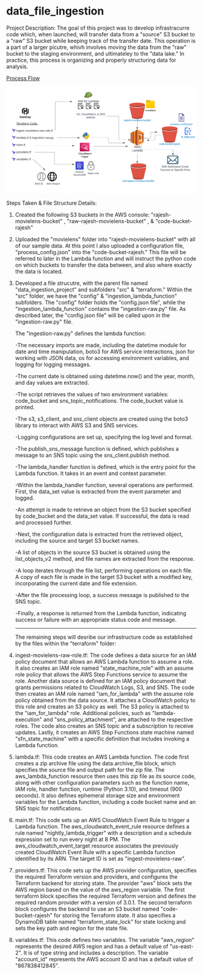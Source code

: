 # data_file_ingestion

Project Description: 
The goal of this project was to develop infrastracurre code which, when launched, will transfer data from a "source" S3 bucket to a
"raw" S3 bucket while keeping track of the transfer date. This operation is a part of a larger picutre, whivh involves moving the data from the "raw" bucket to
the staging environment, and ultimateley to the "data lake." In practice, this process is organizing and properly structuring data for analysis. 

[Process Flow](rajesh_data_ingestion_project.png)

![Process Flow Diagram](rajesh_data_ingestion_project.png)

Steps Taken & File Structure Details:

1. Created the following S3 buckets in the AWS console: "rajesh-movielens-bucket" , "raw-rajesh-movielens-bucket" , & "code-bucket-rajesh"

2. Uploaded the "movielens" folder into "rajesh-movielens-bucket" with all of our sample data. At this point I also uploaded a configuration file,
   "process_config.json" into the "code-bucket-rajesh." This file will be referred to later in the Lambda function and will instruct the python code
   on which buckets to transfer the data between, and also where exactly the data is located.
   
3. Developed a file strucutre, with the parent file named "data_ingestion_project" and subfolders "src" & "terraform." Within the "src" folder,
   we have the "config" & "ingestion_lambda_function" subfolders. The "config" folder holds the "config.json file", while the "ingestion_lambda_function"
   contains the "ingestion-raw.py" file. As described later, the "config.json file" will be called upon in the "ingestion-raw.py" file. 
   
   The "ingestion-raw.py" defines the lambda function:
   
   -The necessary imports are made, including the datetime module for date and time manipulation, boto3 for AWS service interactions, json for working with JSON data, os for accessing environment variables, and logging for logging messages.
   
   -The current date is obtained using datetime.now() and the year, month, and day values are extracted.
   
   -The script retrieves the values of two environment variables: code_bucket and sns_topic_notifications. The code_bucket value is printed.
   
   -The s3, s3_client, and sns_client objects are created using the boto3 library to interact with AWS S3 and SNS services.
   
   -Logging configurations are set up, specifying the log level and format.
   
   -The publish_sns_message function is defined, which publishes a message to an SNS topic using the sns_client.publish method.
   
   -The lambda_handler function is defined, which is the entry point for the Lambda function. It takes in an event and context parameter.
   
   -Within the lambda_handler function, several operations are performed. First, the data_set value is extracted from the event parameter and logged.
   
   -An attempt is made to retrieve an object from the S3 bucket specified by code_bucket and the data_set value. If successful, the data is read and processed further.
   
   -Next, the configuration data is extracted from the retrieved object, including the source and target S3 bucket names.
   
   -A list of objects in the source S3 bucket is obtained using the list_objects_v2 method, and file names are extracted from the response.
   
   -A loop iterates through the file list, performing operations on each file. A copy of each file is made in the target S3 bucket with a modified key, incorporating the current date and file extension.
   
   -After the file processing loop, a success message is published to the SNS topic.
   
   -Finally, a response is returned from the Lambda function, indicating success or failure with an appropriate status code and message.
   
   ----
   
   The remaining steps will desribe our infrastructure code as established by the files within the "terraform" folder:
   
 4. ingest-movielens-raw-role.tf: The code defines a data source for an IAM policy document that allows an AWS Lambda function to assume a role. It also creates an IAM role named "state_machine_role" with an assume role policy that allows the AWS Step Functions service to assume the role. Another data source is defined for an IAM policy document that grants permissions related to CloudWatch Logs, S3, and SNS. The code then creates an IAM role named "iam_for_lambda" with the assume role policy obtained from the data source. It attaches a CloudWatch policy to this role and creates an S3 policy as well. The S3 policy is attached to the "iam_for_lambda" role. Additional policies, such as "lambda-execution" and "sns_policy_attachment", are attached to the respective roles. The code also creates an SNS topic and a subscription to receive updates. Lastly, it creates an AWS Step Functions state machine named "sfn_state_machine" with a specific definition that includes invoking a Lambda function.
    
 5. lambda.tf: This code creates an AWS Lambda function. The code first creates a zip archive file using the data.archive_file block, which 
    specifies the source file and output path for the zip file. The aws_lambda_function resource then uses this zip file as its source code, 
    along with other configuration parameters such as the function name, IAM role, handler function, runtime (Python 3.10), and timeout (900 
    seconds). It also defines ephemeral storage size and environment variables for the Lambda function, including a code bucket name and an SNS 
    topic for notifications.
    
 6. main.tf: This code sets up an AWS CloudWatch Event Rule to trigger a Lambda function. The aws_cloudwatch_event_rule resource defines a 
    rule named "nightly_lambda_trigger" with a description and a schedule expression set to run every night at 8 PM. 
    The aws_cloudwatch_event_target resource associates the previously created CloudWatch Event Rule with a specific Lambda function 
    identified by its ARN. The target ID is set as "ingest-movielens-raw".
  
  7. providers.tf: This code sets up the AWS provider configuration, specifies the required Terraform version and providers, and configures the Terraform 
     backend for storing state. The provider "aws" block sets the AWS region based on the value of the aws_region variable. The first terraform 
     block specifies the required Terraform version and defines the required random provider with a version of 3.0.1. The second terraform block 
     configures the backend to use an S3 bucket named "code-bucket-rajesh" for storing the Terraform state. 
     It also specifies a DynamoDB table named "terraform_state_lock" for state locking and sets the key path and region for the state file.

 8.  variables.tf: This code defines two variables. The variable "aws_region" represents the desired AWS region and has a default value of "us-east-2". 
     It is of type string and includes a description. The variable "account_id" represents the AWS account ID and has a default value of 
     "867838412845".
